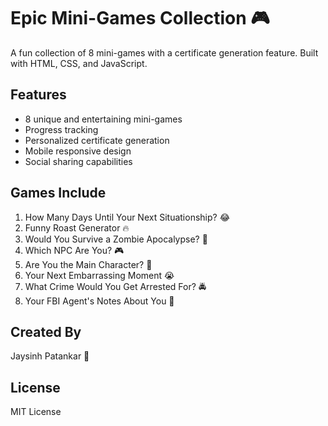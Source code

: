 # Epic Mini-Games Collection 🎮

A fun collection of 8 mini-games with a certificate generation feature. Built with HTML, CSS, and JavaScript.

## Features

- 8 unique and entertaining mini-games
- Progress tracking
- Personalized certificate generation
- Mobile responsive design
- Social sharing capabilities

## Games Include

1. How Many Days Until Your Next Situationship? 😂
2. Funny Roast Generator 🔥
3. Would You Survive a Zombie Apocalypse? 🧟
4. Which NPC Are You? 🎮
5. Are You the Main Character? 🌟
6. Your Next Embarrassing Moment 😭
7. What Crime Would You Get Arrested For? 🚔
8. Your FBI Agent's Notes About You 👀

## Created By

Jaysinh Patankar 🚀

## License

MIT License 